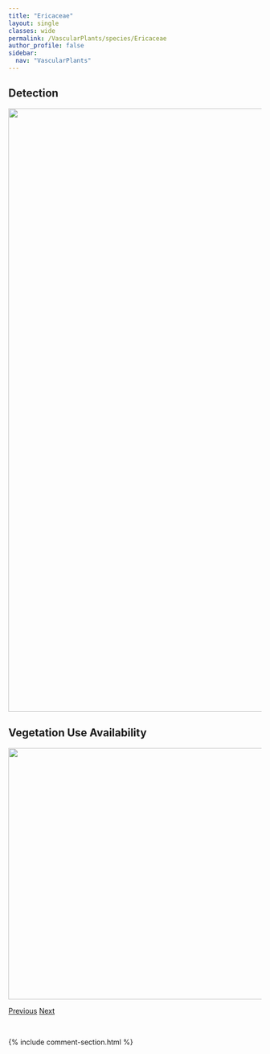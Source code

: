 ```yaml
---
title: "Ericaceae"
layout: single
classes: wide
permalink: /VascularPlants/species/Ericaceae
author_profile: false
sidebar:
  nav: "VascularPlants"
---
```


<h2>Detection</h2>

<a href="https://drive.google.com/uc?export=view&id=1FhEkMQacBZGAVEJzgjm5ratlE-GVGIaw">
<img src="https://drive.google.com/uc?export=view&id=1FhEkMQacBZGAVEJzgjm5ratlE-GVGIaw" height = "1200" width = "800">
</a>


<h2>Vegetation Use Availability</h2>

<a href="https://drive.google.com/uc?export=view&id=1YtzFrJDyvTm4JWp2vg04zFRNbVE6-WBx">
<img src="https://drive.google.com/uc?export=view&id=1YtzFrJDyvTm4JWp2vg04zFRNbVE6-WBx" height = "500" width = "1000">
</a>


<a href="/DevelopmentWebsite/VascularPlants/species/EremogoneCongesta" class="pagination--pager" title="Eremogone congesta">Previous</a> <a href="/DevelopmentWebsite/VascularPlants/species/EricameriaNauseosa" class="pagination--pager" title="Ericameria nauseosa">Next</a>

<p>&nbsp;</p>

{% include comment-section.html %}
